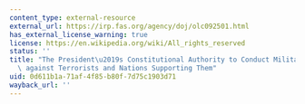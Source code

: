 ```yaml
---
content_type: external-resource
external_url: https://irp.fas.org/agency/doj/olc092501.html
has_external_license_warning: true
license: https://en.wikipedia.org/wiki/All_rights_reserved
status: ''
title: "The President\u2019s Constitutional Authority to Conduct Military Operations\
  \ against Terrorists and Nations Supporting Them"
uid: 0d611b1a-71af-4f85-b80f-7d75c1903d71
wayback_url: ''
---
```

